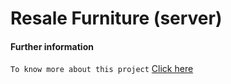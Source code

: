 # Resale Furniture (server)

#### Further information

`To know more about this project` [Click here](https://github.com/nurulcse7/resale-furniture-frontend#readme)
